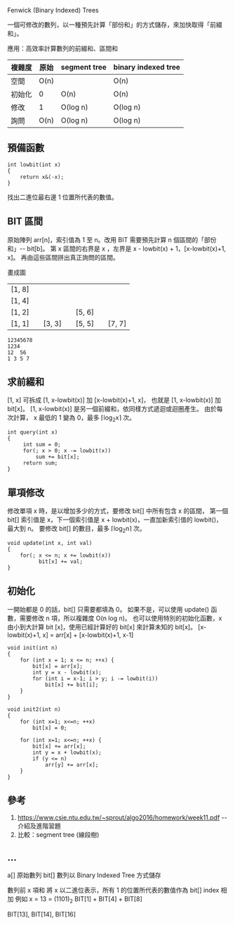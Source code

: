 Fenwick (Binary Indexed) Trees

一個可修改的數列，以一種預先計算「部份和」的方式儲存，來加快取得「前綴和」。

應用：高效率計算數列的前綴和、區間和

複雜度|原始|segment tree|binary indexed tree
------|----|------------|-------------------
空間  |O(n)|            |O(n)
初始化|0   |O(n)        |O(n)
修改  |1   |O(log n)    |O(log n)
詢問  |O(n)|O(log n)    |O(log n)

## 預備函數
```
int lowbit(int x)
{
    return x&(-x);
}
```
找出二進位最右邊 1 位置所代表的數值。

## BIT 區間
原始陣列 arr[n]，索引值為 1 至 n。改用 BIT 需要預先計算 n 個區間的「部份和」-- bit[b]。
第 x 區間的右界是 x ，左界是 x - lowbit(x) + 1，[x-lowbit(x)+1, x]。
再由這些區間拼出真正詢問的區間。

畫成圖
<table>
<tr><td colspan="8">[1, 8]</td></tr>
<tr><td colspan="4">[1, 4]</td></tr>
<tr><td colspan="2">[1, 2]</td><td colspan="2"></td><td colspan="2">[5, 6]</td></tr>
<tr><td>[1, 1]</td><td></td><td>[3, 3]</td><td></td><td>[5, 5]</td><td></td><td>[7, 7]</td></tr>
</table>

```
12345678
1234
12  56
1 3 5 7
```

## 求前綴和
[1, x]
可拆成 [1, x-lowbit(x)] 加 [x-lowbit(x)+1, x]，
也就是 [1, x-lowbit(x)] 加 bit[x]。
[1, x-lowbit(x)] 是另一個前綴和，依同樣方式遞迴或迴圈產生。
由於每次計算， x 最低的 1 變為 0，最多 ⌈log<sub>2</sub>x⌉ 次。

```
int query(int x)
{
     int sum = 0;
     for(; x > 0; x -= lowbit(x))
         sum += bit[x];
     return sum;
}
```

## 單項修改
修改單項 x 時，是以增加多少的方式，要修改 bit[] 中所有包含 x 的區間，
第一個 bit[] 索引值是 x，下一個索引值是 x + lowbit(x)，一直加新索引值的 lowbit()，最大到 n。
要修改 bit[] 的數目，最多 ⌈log<sub>2</sub>n⌉ 次。

```
void update(int x, int val)
{
    for(; x <= n; x += lowbit(x))
          bit[x] += val;
}
```

## 初始化
一開始都是 0 的話，bit[] 只需要都填為 0。
如果不是，可以使用 update() 函數，需要修改 n 項，所以複雜度 O(n log n)。
也可以使用特別的初始化函數，x 由小到大計算 bit [x]，使用已經計算好的 bit[x]
來計算未知的 bit[x]。
[x-lowbit(x)+1, x] = arr[x] + [x-lowbit(x)+1, x-1]

```
void init(int n)
{
    for (int x = 1; x <= n; ++x) {
        bit[x] = arr[x];
        int y = x - lowbit(x);
        for (int i = x-1; i > y; i -= lowbit(i))
            bit[x] += bit[i];
    }
}
```

```
void init2(int n)
{
    for (int x=1; x<=n; ++x)
        bit[x] = 0;

    for (int x=1; x<=n; ++x) {
        bit[x] += arr[x];
        int y = x + lowbit(x);
        if (y <= n)
            arr[y] += arr[x];
    }
}
```

## 參考
1. https://www.csie.ntu.edu.tw/~sprout/algo2016/homework/week11.pdf -- 介紹及進階習題
2. 比較：segment tree (線段樹)

## ...
a[] 原始數列
bit[] 數列以 Binary Indexed Tree 方式儲存

數列前 x 項和
將 x 以二進位表示，所有 1 的位置所代表的數值作為 bit[] index 相加
例如 x = 13 = (1101)<sub>2</sub>
BIT[1] + BIT[4] + BIT[8]

BIT[13], BIT[14], BIT[16]
